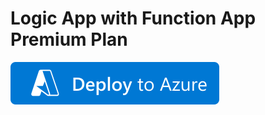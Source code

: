 # Logic App with Function App Premium Plan

[![Deploy To Azure](https://raw.githubusercontent.com/Azure/azure-quickstart-templates/master/1-CONTRIBUTION-GUIDE/images/deploytoazure.svg?sanitize=true)](https://portal.azure.com/#create/Microsoft.Template/uri/https%3a%2f%2fraw.githubusercontent.com%2fcalvinonazure%2fazure-labs%2fmain%2flogic-app%2flogic-app-function-app-premium-plan%2fazuredeploy.json)